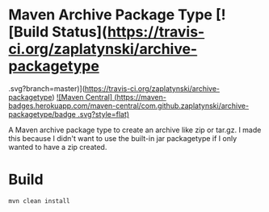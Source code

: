# Maven Archive Package Type [![Build Status](https://travis-ci.org/zaplatynski/archive-packagetype
.svg?branch=master)](https://travis-ci.org/zaplatynski/archive-packagetype)  [![Maven Central]
(https://maven-badges.herokuapp.com/maven-central/com.github.zaplatynski/archive-packagetype/badge
.svg?style=flat)](http://mvnrepository.com/artifact/com.github.zaplatynski/archive-packagetype)

A Maven archive package type to create an archive like zip or tar.gz.
I made this because I didn't want to use the built-in jar packagetype  if I only wanted to have a 
zip created.

# Build

```
mvn clean install
```
